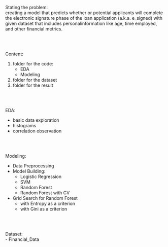 Stating the problem:<br>
creating a model that predicts whether or potential applicants will complete the electronic signature phase
of the loan application (a.k.a. e_signed) with given dataset that includes personalinformation like age,
time employed, and other financial metrics.

<br>
<br>

Content:
1. folder for the code: 
    - EDA
    - Modeling
2. folder for the dataset
3. folder for the result

<br>
<br>

EDA:
  - basic data exploration
  - histograms
  - correlation observation

<br>
<br>

Modeling:
  - Data Preprocessing
  - Model Building:
    - Logistic Regression
    - SVM
    - Random Forest
    - Random Forest with CV
  - Grid Search for Random Forest
     - with Entropy as a criterion
     - with Gini as a criterion

<br>
<br>

Dataset:<br>
      - Financial_Data

